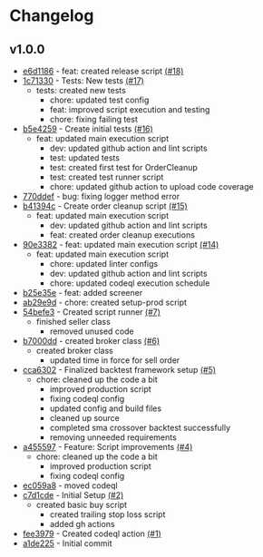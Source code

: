# Changelog

## v1.0.0

- [e6d1186](https://github.com/nielse63/alpaca-trading-scripts/commit/e6d1186) - feat: created release script [(#18)](https://github.com/nielse63/alpaca-trading-scripts/pull/18)
- [1c71330](https://github.com/nielse63/alpaca-trading-scripts/commit/1c71330) - Tests: New tests [(#17)](https://github.com/nielse63/alpaca-trading-scripts/pull/17)
  - tests: created new tests
    - chore: updated test config
    - feat: improved script execution and testing
    - chore: fixing failing test
- [b5e4259](https://github.com/nielse63/alpaca-trading-scripts/commit/b5e4259) - Create initial tests [(#16)](https://github.com/nielse63/alpaca-trading-scripts/pull/16)
  - feat: updated main execution script
    - dev: updated github action and lint scripts
    - test: updated tests
    - test: created first test for OrderCleanup
    - test: created test runner script
    - chore: updated github action to upload code coverage
- [770ddef](https://github.com/nielse63/alpaca-trading-scripts/commit/770ddef) - bug: fixing logger method error
- [b41394c](https://github.com/nielse63/alpaca-trading-scripts/commit/b41394c) - Create order cleanup script [(#15)](https://github.com/nielse63/alpaca-trading-scripts/pull/15)
  - feat: updated main execution script
    - dev: updated github action and lint scripts
    - feat: created order cleanup executions
- [90e3382](https://github.com/nielse63/alpaca-trading-scripts/commit/90e3382) - feat: updated main execution script [(#14)](https://github.com/nielse63/alpaca-trading-scripts/pull/14)
  - feat: updated main execution script
    - chore: updated linter configs
    - dev: updated github action and lint scripts
    - chore: updated codeql execution schedule
- [b25e35e](https://github.com/nielse63/alpaca-trading-scripts/commit/b25e35e) - feat: added screener
- [ab29e9d](https://github.com/nielse63/alpaca-trading-scripts/commit/ab29e9d) - chore: created setup-prod script
- [54befe3](https://github.com/nielse63/alpaca-trading-scripts/commit/54befe3) - Created script runner [(#7)](https://github.com/nielse63/alpaca-trading-scripts/pull/7)
  - finished seller class
    - removed unused code
- [b7000dd](https://github.com/nielse63/alpaca-trading-scripts/commit/b7000dd) - created broker class [(#6)](https://github.com/nielse63/alpaca-trading-scripts/pull/6)
  - created broker class
    - updated time in force for sell order
- [cca6302](https://github.com/nielse63/alpaca-trading-scripts/commit/cca6302) - Finalized backtest framework setup [(#5)](https://github.com/nielse63/alpaca-trading-scripts/pull/5)
  - chore: cleaned up the code a bit
    - improved production script
    - fixing codeql config
    - updated config and build files
    - cleaned up source
    - completed sma crossover backtest successfully
    - removing unneeded requirements
- [a455597](https://github.com/nielse63/alpaca-trading-scripts/commit/a455597) - Feature: Script improvements [(#4)](https://github.com/nielse63/alpaca-trading-scripts/pull/4)
  - chore: cleaned up the code a bit
    - improved production script
    - fixing codeql config
- [ec059a8](https://github.com/nielse63/alpaca-trading-scripts/commit/ec059a8) - moved codeql
- [c7d1cde](https://github.com/nielse63/alpaca-trading-scripts/commit/c7d1cde) - Initial Setup [(#2)](https://github.com/nielse63/alpaca-trading-scripts/pull/2)
  - created basic buy script
    - created trailing stop loss script
    - added gh actions
- [fee3979](https://github.com/nielse63/alpaca-trading-scripts/commit/fee3979) - Created codeql action [(#1)](https://github.com/nielse63/alpaca-trading-scripts/pull/1)
- [a1de225](https://github.com/nielse63/alpaca-trading-scripts/commit/a1de225) - Initial commit
